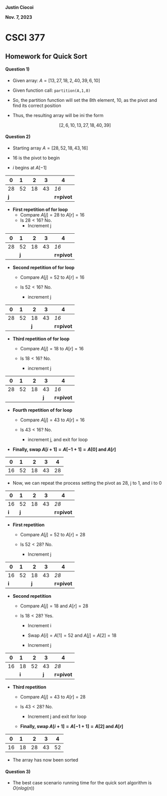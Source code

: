 **Justin Ciocoi**

**Nov. 7, 2023**

# CSCI 377

## Homework for Quick Sort

#### Question 1)

- Given array: $A=[13, 27, 18, 2, 40, 39, 6, 10]$

- Given function call: `partition(A,1,8)`

- So, the partition function will set the 8th element, 10, as the pivot and find its correct position

- Thus, the resulting array will be ini the form

$$
[2,6,10,13,27,18,40,39]
$$

#### Question 2)

- Starting array $A=[28,52,18,43,16]$

- 16 is the pivot to begin

- $i$ begins at $A[-1]$

| 0     | 1   | 2   | 3   | 4           |
| ----- |:--- | --- | --- | ----------- |
| 28    | 52  | 18  | 43  | *16*        |
| **j** |     |     |     | **r=pivot** |

- **First repetition of for loop**
  - Compare $A[j]=28$ to $A[r]=16$
  - Is $28<16$? No.
    - Increment j

| 0   | 1     | 2   | 3   | 4           |
| --- |:----- | --- | --- | ----------- |
| 28  | 52    | 18  | 43  | *16*        |
|     | **j** |     |     | **r=pivot** |

- **Second repetition of for loop**
  
  - Compare $A[j]=52$ to $A[r]=16$
  
  - Is $52<16$? No.
    
    - increment j

| 0   | 1   | 2     | 3   | 4           |
| --- |:--- | ----- | --- | ----------- |
| 28  | 52  | 18    | 43  | *16*        |
|     |     | **j** |     | **r=pivot** |

- **Third repetition of for loop**
  
  - Compare $A[j]=18$ to $A[r]=16$
  
  - Is $18<16$? No.
    
    - increment j

| 0   | 1   | 2   | 3     | 4           |
| --- |:--- | --- | ----- | ----------- |
| 28  | 52  | 18  | 43    | *16*        |
|     |     |     | **j** | **r=pivot** |

- **Fourth repetition of for loop**
  
  - Compare $A[j]=43$ to $A[r]=16$
  
  - Is $43<16$? No.
    
    - increment j, and exit for loop

- **Finally, swap $A[i+1]=A[-1+1]=A[0]$ and $A[r]$**

| 0   | 1   | 2   | 3   | 4   |
| --- |:--- | --- | --- | --- |
| 16  | 52  | 18  | 43  | 28  |

- Now, we can repeat the process setting the pivot as 28, j to 1, and i to 0

| 0     | 1     | 2   | 3   | 4           |
| ----- |:----- | --- | --- | ----------- |
| 16    | 52    | 18  | 43  | *28*        |
| **i** | **j** |     |     | **r=pivot** |

- **First repetition**
  
  - Compare $A[j]=52$ to $A[r]=28$
  
  - Is $52<28$? No.
    
    - Increment j

| 0     | 1   | 2     | 3   | 4           |
| ----- |:--- | ----- | --- | ----------- |
| 16    | 52  | 18    | 43  | *28*        |
| **i** |     | **j** |     | **r=pivot** |

- **Second repetition**
  
  - Compare $A[j]=18$ and $A[r]=28$
  
  - Is $18<28$? Yes.
    
    - Increment i
    
    - Swap $A[i]=A[1]=52$ and $A[j]=A[2]=18$
    
    - Increment j

| 0   | 1     | 2   | 3     | 4           |
| --- |:----- | --- | ----- | ----------- |
| 16  | 18    | 52  | 43    | *28*        |
|     | **i** |     | **j** | **r=pivot** |

- **Third repetition**
  
  - Compare $A[j]=43$ to $A[r]=28$
  
  - Is $43<28$? No.
    
    - Increment j and exit for loop
  
  - **Finally, swap $A[i+1]=A[-1+1]=A[2]$ and $A[r]$**

| 0   | 1   | 2   | 3   | 4   |
| --- |:--- | --- | --- | --- |
| 16  | 18  | 28  | 43  | 52  |

- The array has now been sorted



#### Question 3)

- The best case scenario running time for the quick sort algorithm is $O(nlog(n))$




